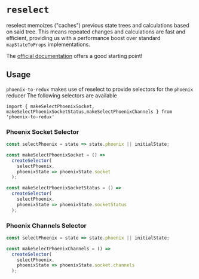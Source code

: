 # `reselect`

reselect memoizes ("caches") previous state trees and calculations based on said
tree. This means repeated changes and calculations are fast and efficient,
providing us with a performance boost over standard `mapStateToProps`
implementations.

The [official documentation](https://github.com/reactjs/reselect)
offers a good starting point!

## Usage
`phoenix-to-redux` makes use of reselect to provide selectors for the `phoenix` reducer
The following selectors are available

```JS
import { makeSelectPhoenixSocket, makeSelectPhoenixSocketStatus,makeSelectPhoenixChannels } from 'phoenix-to-redux'
```

### Phoenix Socket Selector

```javascript
const selectPhoenix = state => state.phoenix || initialState;

const makeSelectPhoenixSocket = () =>
  createSelector(
    selectPhoenix,
    phoenixState => phoenixState.socket
  );

const makeSelectPhoenixSocketStatus = () =>
  createSelector(
    selectPhoenix,
    phoenixState => phoenixState.socketStatus
  );
```

### Phoenix Channels Selector

```javascript
const selectPhoenix = state => state.phoenix || initialState;

const makeSelectPhoenixChannels = () =>
  createSelector(
    selectPhoenix,
    phoenixState => phoenixState.socket.channels
  );
```
